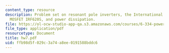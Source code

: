 ```yaml
---
content_type: resource
description: Problem set on resonant pole inverters, the International Rectifier power
  MOSFET IRF620S, and power dissipation.
file: https://ol-ocw-studio-app-qa.s3.amazonaws.com/courses/6-334-power-electronics-spring-2007/ffb98d5f029c3a74a8ee0191588bddc6_hw7.pdf
file_type: application/pdf
resourcetype: Document
title: hw7.pdf
uid: ffb98d5f-029c-3a74-a8ee-0191588bddc6
---
```

